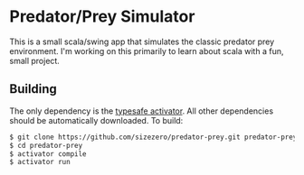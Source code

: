 
# Predator/Prey Simulator

This is a small scala/swing app that simulates the classic predator prey environment.  I'm working on this primarily to learn about scala with a fun, small project.

## Building

The only dependency is the [typesafe activator](https://typesafe.com/activator).  All other dependencies should be automatically downloaded.  To build:

```bash
$ git clone https://github.com/sizezero/predator-prey.git predator-prey
$ cd predator-prey
$ activator compile
$ activator run
```

